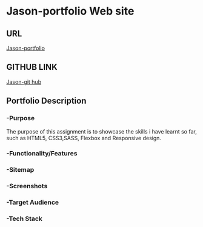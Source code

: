 # Jason-portfolio Web site

## URL 

[Jason-portfolio](https://affectionate-mcclintock-1e4207.netlify.app/)

## GITHUB LINK 

[Jason-git hub](https://affectionate-mcclintock-1e4207.netlify.app/index.htm)

## Portfolio Description

### -Purpose
The purpose of this assignment is to showcase the skills i have learnt so far, such as HTML5, CSS3,SASS, Flexbox and Responsive design.
### -Functionality/Features

### -Sitemap

### -Screenshots

### -Target Audience

### -Tech Stack


